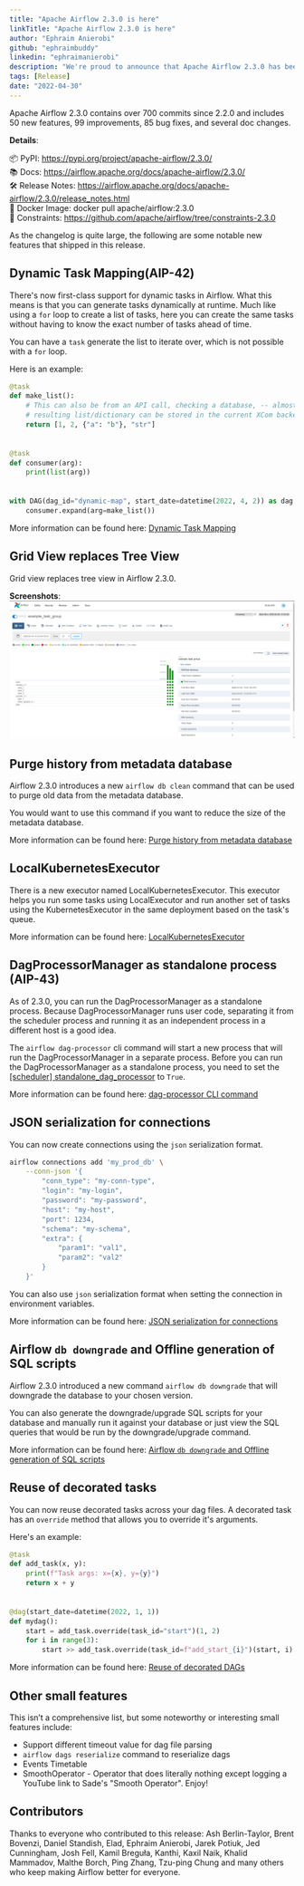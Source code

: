 ```yaml
---
title: "Apache Airflow 2.3.0 is here"
linkTitle: "Apache Airflow 2.3.0 is here"
author: "Ephraim Anierobi"
github: "ephraimbuddy"
linkedin: "ephraimanierobi"
description: "We're proud to announce that Apache Airflow 2.3.0 has been released."
tags: [Release]
date: "2022-04-30"
---
```


Apache Airflow 2.3.0 contains over 700 commits since 2.2.0 and includes 50 new features, 99 improvements, 85 bug fixes, and several doc changes.

**Details**:

📦 PyPI: https://pypi.org/project/apache-airflow/2.3.0/ \
📚 Docs: https://airflow.apache.org/docs/apache-airflow/2.3.0/ \
🛠️ Release Notes: https://airflow.apache.org/docs/apache-airflow/2.3.0/release_notes.html \
🐳 Docker Image: docker pull apache/airflow:2.3.0 \
🚏 Constraints: https://github.com/apache/airflow/tree/constraints-2.3.0

As the changelog is quite large, the following are some notable new features that shipped in this release.

## Dynamic Task Mapping(AIP-42)

There's now first-class support for dynamic tasks in Airflow. What this means is that you can generate tasks dynamically at runtime. Much like using a `for` loop
to create a list of tasks, here you can create the same tasks without having to know the exact number of tasks ahead of time.

You can have a `task` generate the list to iterate over, which is not possible with a `for` loop.

Here is an example:

```python
@task
def make_list():
    # This can also be from an API call, checking a database, -- almost anything you like, as long as the
    # resulting list/dictionary can be stored in the current XCom backend.
    return [1, 2, {"a": "b"}, "str"]


@task
def consumer(arg):
    print(list(arg))


with DAG(dag_id="dynamic-map", start_date=datetime(2022, 4, 2)) as dag:
    consumer.expand(arg=make_list())
```

More information can be found here: [Dynamic Task Mapping](https://airflow.apache.org/docs/apache-airflow/2.3.0/concepts/dynamic-task-mapping.html)

## Grid View replaces Tree View

Grid view replaces tree view in Airflow 2.3.0.

**Screenshots**:
![The new grid view](grid-view.png)

## Purge history from metadata database

Airflow 2.3.0 introduces a new `airflow db clean` command that can be used to purge old data from the metadata database.

You would want to use this command if you want to reduce the size of the metadata database.

More information can be found here: [Purge history from metadata database](https://airflow.apache.org/docs/apache-airflow/2.3.0/usage-cli.html#purge-history-from-metadata-database)

## LocalKubernetesExecutor

There is a new executor named LocalKubernetesExecutor. This executor helps you run some tasks using LocalExecutor and run another set of tasks using the KubernetesExecutor in the same deployment based on the task's queue.

More information can be found here: [LocalKubernetesExecutor](https://airflow.apache.org/docs/apache-airflow/2.3.0/executor/local_kubernetes.html)


## DagProcessorManager as standalone process (AIP-43)

As of 2.3.0, you can run the DagProcessorManager as a standalone process. Because DagProcessorManager runs user code, separating it from the scheduler process and running it as an independent process in a different host is a good idea.

The `airflow dag-processor` cli command will start a new process that will run the DagProcessorManager in a separate process. Before you can run the DagProcessorManager as a standalone process, you need to set the [[scheduler] standalone_dag_processor](https://airflow.apache.org/docs/apache-airflow/stable/configurations-ref.html#standalone_dag_processor) to `True`.

More information can be found here: [dag-processor CLI command](https://airflow.apache.org/docs/apache-airflow/2.3.0/cli-and-env-variables-ref.html#dag-processor)

## JSON serialization for connections
You can now create connections using the `json` serialization format.

```bash
airflow connections add 'my_prod_db' \
    --conn-json '{
        "conn_type": "my-conn-type",
        "login": "my-login",
        "password": "my-password",
        "host": "my-host",
        "port": 1234,
        "schema": "my-schema",
        "extra": {
            "param1": "val1",
            "param2": "val2"
        }
    }'
```
You can also use `json` serialization format when setting the connection in environment variables.

More information can be found here: [JSON serialization for connections](https://airflow.apache.org/docs/apache-airflow/2.3.0/howto/connection.html)

## Airflow `db downgrade` and Offline generation of SQL scripts

Airflow 2.3.0 introduced a new command `airflow db downgrade` that will downgrade the database to your chosen version.

You can also generate the downgrade/upgrade SQL scripts for your database and manually run it against your database or just view the SQL queries that would be run by the downgrade/upgrade command.

More information can be found here: [Airflow `db downgrade` and Offline generation of SQL scripts](https://airflow.apache.org/docs/apache-airflow/2.3.0/usage-cli.html#downgrading-airflow)

## Reuse of decorated tasks

You can now reuse decorated tasks across your dag files. A decorated task has an `override` method that allows you to override it's arguments.

Here's an example:

```python
@task
def add_task(x, y):
    print(f"Task args: x={x}, y={y}")
    return x + y


@dag(start_date=datetime(2022, 1, 1))
def mydag():
    start = add_task.override(task_id="start")(1, 2)
    for i in range(3):
        start >> add_task.override(task_id=f"add_start_{i}")(start, i)
```

More information can be found here: [Reuse of decorated DAGs](https://airflow.apache.org/docs/apache-airflow/2.3.0/tutorial_taskflow_api.html#reusing-a-decorated-task)

## Other small features

This isn’t a comprehensive list, but some noteworthy or interesting small features include:

- Support different timeout value for dag file parsing
- `airflow dags reserialize` command to reserialize dags
- Events Timetable
- SmoothOperator - Operator that does literally nothing except logging a YouTube link to
    Sade's "Smooth Operator". Enjoy!

## Contributors
Thanks to everyone who contributed to this release: Ash Berlin-Taylor, Brent Bovenzi, Daniel Standish, Elad, Ephraim Anierobi, Jarek Potiuk, Jed Cunningham, Josh Fell, Kamil Breguła, Kanthi, Kaxil Naik, Khalid Mammadov, Malthe Borch, Ping Zhang, Tzu-ping Chung and many others who keep making Airflow better for everyone.
